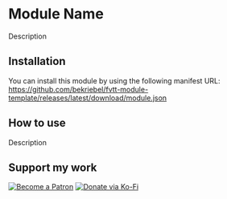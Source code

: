 # Module Name
Description

## Installation
You can install this module by using the following manifest URL: https://github.com/bekriebel/fvtt-module-template/releases/latest/download/module.json

## How to use
Description

## Support my work
[![Become a Patron](https://img.shields.io/badge/support-patreon-orange.svg?logo=patreon)](https://www.patreon.com/bekit)
[![Donate via Ko-Fi](https://img.shields.io/badge/donate-ko--fi-red.svg?logo=ko-fi)](https://ko-fi.com/bekit)
